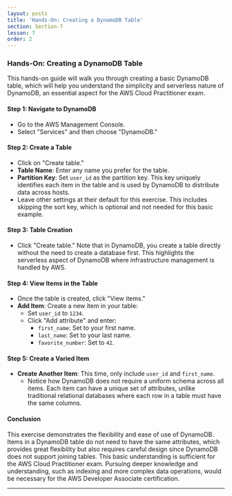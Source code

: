 ```yaml
---
layout: posts
title: 'Hands-On: Creating a DynamoDB Table'
section: Section-7
lesson: 7
order: 2
---
```


### Hands-On: Creating a DynamoDB Table

This hands-on guide will walk you through creating a basic DynamoDB table, which will help you understand the simplicity and serverless nature of DynamoDB, an essential aspect for the AWS Cloud Practitioner exam.

<!-- pagebreak -->

#### Step 1: Navigate to DynamoDB

- Go to the AWS Management Console.
- Select "Services" and then choose "DynamoDB."

<!-- pagebreak -->

#### Step 2: Create a Table

- Click on "Create table."
- **Table Name**: Enter any name you prefer for the table.
- **Partition Key**: Set `user_id` as the partition key. This key uniquely identifies each item in the table and is used by DynamoDB to distribute data across hosts.
- Leave other settings at their default for this exercise. This includes skipping the sort key, which is optional and not needed for this basic example.

<!-- pagebreak -->

#### Step 3: Table Creation

- Click "Create table." Note that in DynamoDB, you create a table directly without the need to create a database first. This highlights the serverless aspect of DynamoDB where infrastructure management is handled by AWS.

<!-- pagebreak -->

#### Step 4: View Items in the Table

- Once the table is created, click "View items."
- **Add Item**: Create a new item in your table:
  - Set `user_id` to `1234`.
  - Click "Add attribute" and enter:
    - `first_name`: Set to your first name.
    - `last_name`: Set to your last name.
    - `favorite_number`: Set to `42`.

<!-- pagebreak -->

#### Step 5: Create a Varied Item

- **Create Another Item**: This time, only include `user_id` and `first_name`.
  - Notice how DynamoDB does not require a uniform schema across all items. Each item can have a unique set of attributes, unlike traditional relational databases where each row in a table must have the same columns.

<!-- pagebreak -->

#### Conclusion

This exercise demonstrates the flexibility and ease of use of DynamoDB. Items in a DynamoDB table do not need to have the same attributes, which provides great flexibility but also requires careful design since DynamoDB does not support joining tables. This basic understanding is sufficient for the AWS Cloud Practitioner exam. Pursuing deeper knowledge and understanding, such as indexing and more complex data operations, would be necessary for the AWS Developer Associate certification.

---
